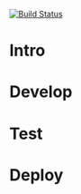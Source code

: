 [![Build Status](https://travis-ci.org/piousbox/microsites3_api.svg?branch=master)](https://travis-ci.org/piousbox/microsites3_api)

# Intro

# Develop

# Test

# Deploy
